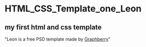 # HTML_CSS_Template_one_Leon
## my first html and css template 

"Leon is a free PSD template made by [Graphberry](https://www.graphberry.com/item/leon-psd-agency-template)"
